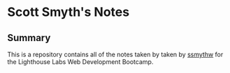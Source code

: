 # Scott Smyth's Notes

## Summary

This is a repository contains all of the notes taken by taken by [ssmythw](https://github.com/ssmythw) for the Lighthouse Labs Web Development Bootcamp.
